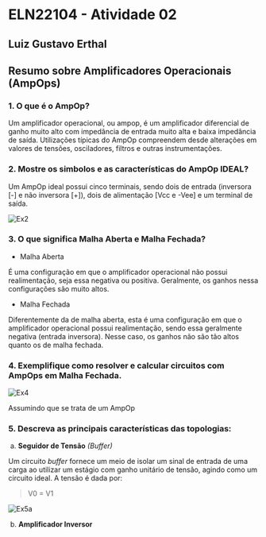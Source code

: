 # ELN22104 - Atividade 02

## Luiz Gustavo Erthal

## Resumo sobre Amplificadores Operacionais (AmpOps)

### 1. O que é o AmpOp?

Um amplificador operacional, ou ampop, é um amplificador diferencial de ganho muito alto com impedância de entrada muito alta e baixa impedância de saída. Utilizações típicas do AmpOp compreendem desde alterações em valores de tensões, osciladores, filtros e outras instrumentações.

### 2. Mostre os simbolos e as características do AmpOp IDEAL?

Um AmpOp ideal possui cinco terminais, sendo dois de entrada (inversora [-] e não inversora [+]), dois de alimentação [Vcc e -Vee] e um terminal de saída.

![Ex2](https://github.com/LGErthal/ELN22104_2020_2/blob/prof-lohmann-Alunos_01/Luiz%20Gustavo%20Erthal/Images/Atividade%202%20-%20Ex2.png)

### 3. O que significa Malha Aberta e Malha Fechada?

- Malha Aberta

É uma configuração em que o amplificador operacional não possui realimentação, seja essa negativa ou positiva. Geralmente, os ganhos nessa configurações são muito altos.

-  Malha Fechada

Diferentemente da de malha aberta, esta é uma configuração em que o amplificador operacional possui realimentação, sendo essa geralmente negativa (entrada inversora). Nesse caso, os ganhos não são tão altos quanto os de malha fechada.

### 4. Exemplifique como resolver e calcular circuitos com AmpOps em Malha Fechada.

![Ex4](https://github.com/LGErthal/ELN22104_2020_2/blob/prof-lohmann-Alunos_01/Luiz%20Gustavo%20Erthal/Images/Atividade%202%20-%20Ex4.png)

Assumindo que se trata de um AmpOp 

### 5. Descreva as principais características das topologias:

​	a. **Seguidor de Tensão** _(Buffer)_

Um circuito _buffer_ fornece um meio de isolar um sinal de entrada de uma carga ao utilizar um estágio com ganho unitário de tensão, agindo como um circuito ideal. A tensão é dada por:

> V0 = V1

![Ex5a](https://github.com/LGErthal/ELN22104_2020_2/blob/prof-lohmann-Alunos_01/Luiz%20Gustavo%20Erthal/Images/Atividade%202%20-%20Ex5a.png)

​	b. **Amplificador Inversor**




